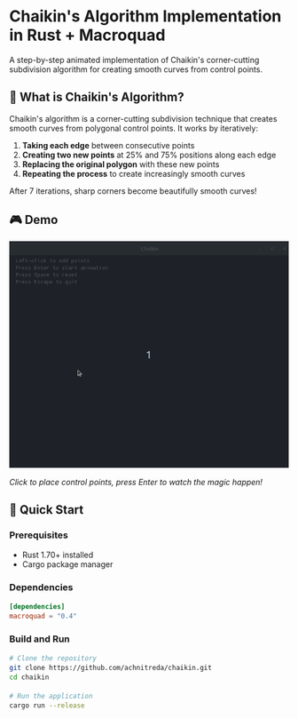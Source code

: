 # Chaikin's Algorithm Implementation in Rust + Macroquad

A step-by-step animated implementation of Chaikin's corner-cutting subdivision algorithm for creating smooth curves from control points.

## 🎯 What is Chaikin's Algorithm?

Chaikin's algorithm is a corner-cutting subdivision technique that creates smooth curves from polygonal control points. It works by iteratively:

1. **Taking each edge** between consecutive points
2. **Creating two new points** at 25% and 75% positions along each edge  
3. **Replacing the original polygon** with these new points
4. **Repeating the process** to create increasingly smooth curves

After 7 iterations, sharp corners become beautifully smooth curves!

## 🎮 Demo

<!-- Add your GIF here -->
![Chaikin Algorithm Demo](demo.gif)

*Click to place control points, press Enter to watch the magic happen!*

## 🚀 Quick Start

### Prerequisites
- Rust 1.70+ installed
- Cargo package manager

### Dependencies
```toml
[dependencies]
macroquad = "0.4"
```

### Build and Run
```bash
# Clone the repository
git clone https://github.com/achnitreda/chaikin.git
cd chaikin

# Run the application
cargo run --release
```
